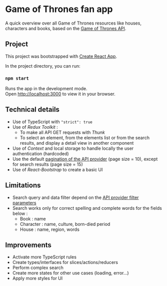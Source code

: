 # Game of Thrones fan app

A quick overview over all Game of Thrones resources like houses, characters and books, based on the [Game of Thrones API](https://anapioficeandfire.com/).

## Project

This project was bootstrapped with [Create React App](https://github.com/facebook/create-react-app).

In the project directory, you can run:

### `npm start`

Runs the app in the development mode.\
Open [http://localhost:3000](http://localhost:3000) to view it in your browser.

## Technical details

* Use of TypeScript with `"strict": true`
* Use of *Redux Toolkit* :
    * To make all API GET requests with *Thunk*
    * To select an element, from the elements list or from the search results, and display a detail view in another component
* Use of *Context* and local storage to handle locally the user authentication (hardcoded)
* Use the default [pagination of the API provider](https://anapioficeandfire.com/Documentation#pagination) (page size = 10), except for search results (page size = 15)
* Use of *React-Bootstrap* to create a basic UI

## Limitations

* Search query and data filter depend on the [API provider filter parameters](https://anapioficeandfire.com/Documentation#root)
* Search works only for correct spelling and complete words for the fields below :
    * Book : name
    * Character : name, culture, born-died period
    * House : name, region, words

## Improvements 

* Activate more TypeScript rules
* Create types/interfaces for slices/actions/reducers
* Perform complex search
* Create more states for other use cases (loading, error...)
* Apply more styles for UI